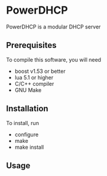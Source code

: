 PowerDHCP
=========

PowerDHCP is a modular DHCP server

Prerequisites
-------------

To compile this software, you will need 

 - boost v1.53 or better
 - lua 5.1 or higher
 - C/C++ compiler
 - GNU Make

Installation
------------

To install, run
  - configure 
  - make
  - make install 

Usage
-----


